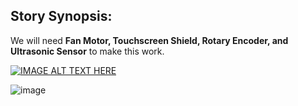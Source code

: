 ## Story Synopsis:

 We will need **Fan Motor, Touchscreen Shield, Rotary Encoder, and Ultrasonic Sensor** to make this work.

[![IMAGE ALT TEXT HERE](https://img.youtube.com/vi/EYZTE7dSa9w/0.jpg)](https://www.youtube.com/watch?v=EYZTE7dSa9w)

![image](https://github.com/user-attachments/assets/7be78364-41f6-4a52-bbb2-164b4d5a3b70)

